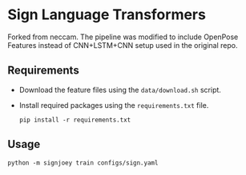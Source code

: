 # Sign Language Transformers
Forked from neccam.
The pipeline was modified to include OpenPose Features instead of CNN+LSTM+CNN setup used in the original repo.

## Requirements
* Download the feature files using the `data/download.sh` script.
* Install required packages using the `requirements.txt` file.

    `pip install -r requirements.txt`

## Usage
  `python -m signjoey train configs/sign.yaml` 
